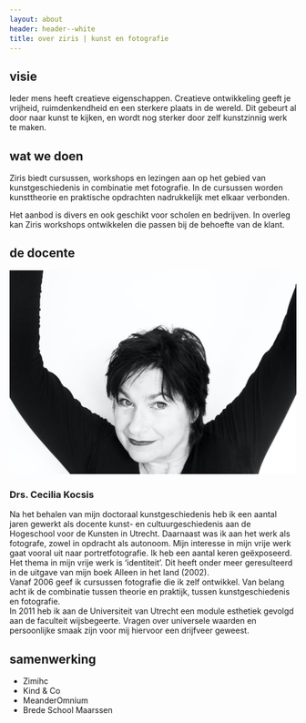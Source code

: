 ```yaml
---
layout: about
header: header--white
title: over ziris | kunst en fotografie
---
```


## visie

Ieder mens heeft creatieve eigenschappen. Creatieve ontwikkeling geeft je vrijheid, ruimdenkendheid en een sterkere plaats in de wereld. Dit gebeurt al door naar kunst te kijken, en wordt nog sterker door zelf kunstzinnig werk te maken.

## wat we doen

Ziris biedt cursussen, workshops en lezingen aan op het gebied van kunstgeschiedenis in combinatie met fotografie. In de cursussen worden kunsttheorie en praktische opdrachten nadrukkelijk met elkaar verbonden.

Het aanbod is divers en ook geschikt voor scholen en bedrijven. In overleg kan Ziris workshops ontwikkelen die passen bij de behoefte van de klant.

## de docente
![Cecilia Kocsis, Hoera. Een zelfportret](/assets/img/hoera-web.jpg "Cecilia Kocsis")

### Drs. Cecilia Kocsis

Na het behalen van mijn doctoraal kunstgeschiedenis heb ik een aantal jaren gewerkt als docente kunst- en cultuurgeschiedenis aan de Hogeschool voor de Kunsten in Utrecht. Daarnaast was ik aan het werk als fotografe, zowel in opdracht als autonoom. Mijn interesse in mijn vrije werk gaat vooral uit naar portretfotografie. Ik heb een aantal keren geëxposeerd. Het thema in mijn vrije werk is ‘identiteit’. Dit heeft onder meer geresulteerd in de uitgave van mijn boek Alleen in het land (2002).<br>
Vanaf 2006 geef ik cursussen fotografie die ik zelf ontwikkel. Van belang acht ik de combinatie tussen theorie en praktijk, tussen kunstgeschiedenis en fotografie.<br>
In 2011 heb ik aan de Universiteit van Utrecht een module esthetiek gevolgd aan de faculteit wijsbegeerte. Vragen over universele waarden en persoonlijke smaak zijn voor mij
hiervoor een drijfveer geweest.

## samenwerking

- Zimihc
- Kind & Co
- MeanderOmnium
- Brede School Maarssen